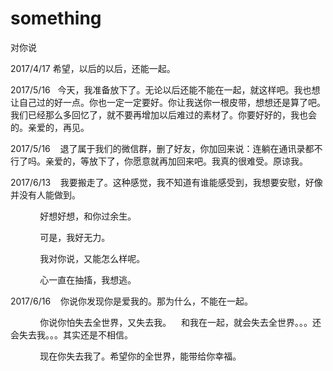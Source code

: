 # something
对你说

2017/4/17   希望，以后的以后，还能一起。

2017/5/16   今天，我准备放下了。无论以后还能不能在一起，就这样吧。我也想让自己过的好一点。你也一定一定要好。你让我送你一根皮带，想想还是算了吧。我们已经那么多回忆了，就不要再增加以后难过的素材了。你要好好的，我也会的。亲爱的，再见。

2017/5/16    退了属于我们的微信群，删了好友，你加回来说：连躺在通讯录都不行了吗。亲爱的，等放下了，你愿意就再加回来吧。我真的很难受。原谅我。

2017/6/13    我要搬走了。这种感觉，我不知道有谁能感受到，我想要安慰，好像并没有人能做到。

             好想好想，和你过余生。
             
             可是，我好无力。
            
             
             我对你说，又能怎么样呢。
             
             心一直在抽搐，我想逃。

2017/6/16    你说你发现你是爱我的。那为什么，不能在一起。

             你说你怕失去全世界，又失去我。    和我在一起，就会失去全世界。。。还会失去我。。。其实还是不相信。
             
             现在你失去我了。希望你的全世界，能带给你幸福。
             
